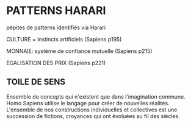 # PATTERNS HARARI

pépites de patterns identifiés via Harari

CULTURE = instincts artificiels (Sapiens p195)

MONNAIE: système de confiance mutuelle (Sapiens p215)

EGALISATION DES PRIX (Sapiens p221)


## TOILE DE SENS

Ensemble de concepts qui n'existent que dans l'imagination commune. Homo Sapiens utilise le langage pour créer de nouvelles réalités. L'ensemble de nos constructions individuelles et collectives est une succession de fictions, croyances qui ont évoluées au fil des siècles.
